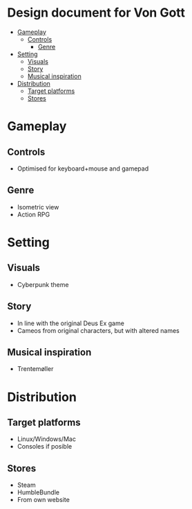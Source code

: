 Design document for Von Gott
===
- [Gameplay](#gameplay)
  - [Controls](#controls)
	- [Genre](#genre)
- [Setting](#setting)
	- [Visuals](#visuals)
	- [Story](#story)
	- [Musical inspiration](#musical-inspiration)
- [Distribution](#distribution)
	- [Target platforms](#target-platforms)
	- [Stores](#stores)

# Gameplay
## Controls
- Optimised for keyboard+mouse and gamepad

## Genre
- Isometric view
- Action RPG


# Setting
## Visuals
- Cyberpunk theme

## Story
- In line with the original Deus Ex game
- Cameos from original characters, but with altered names

## Musical inspiration
- Trentemøller

# Distribution
## Target platforms
- Linux/Windows/Mac
- Consoles if posible

## Stores
- Steam
- HumbleBundle
- From own website
